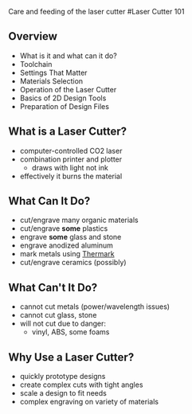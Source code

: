Care and feeding of the laser cutter
#Laser Cutter 101


## Overview
* What is it and what can it do?
* Toolchain
* Settings That Matter
* Materials Selection
* Operation of the Laser Cutter
* Basics of 2D Design Tools
* Preparation of Design Files


## What is a Laser Cutter?

* computer-controlled CO2 laser
* combination printer and plotter
  * draws with light not ink
* effectively it burns the material


## What Can It Do?

* cut/engrave many organic materials
* cut/engrave **some** plastics
* engrave **some** glass and stone
* engrave anodized aluminum
* mark metals using [Thermark](http://www.thermark.com) 
* cut/engrave ceramics (possibly)


## What Can't It Do?

* cannot cut metals (power/wavelength issues)
* cannot cut glass, stone
* will not cut due to danger:
  * vinyl, ABS, some foams


## Why Use a Laser Cutter?

* quickly prototype designs
* create complex cuts with tight angles
* scale a design to fit needs
* complex engraving on variety of materials